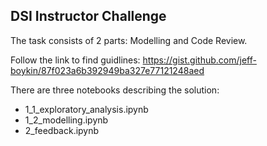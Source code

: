 ## DSI Instructor Challenge

The task consists of 2 parts: Modelling and Code Review.

Follow the link to find guidlines: https://gist.github.com/jeff-boykin/87f023a6b392949ba327e77121248aed

There are three notebooks describing the solution:

- 1_1_exploratory_analysis.ipynb
- 1_2_modelling.ipynb
- 2_feedback.ipynb
